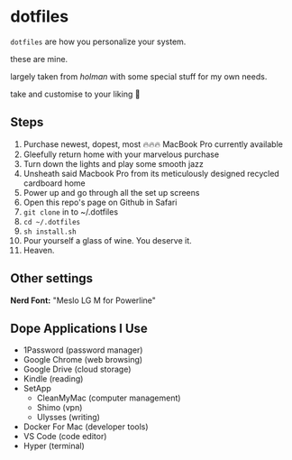 # dotfiles

`dotfiles` are how you personalize your system.

these are mine.

largely taken from *holman* with some special stuff for my own needs.

take and customise to your liking 💁

## Steps
1. Purchase newest, dopest, most 🔥🔥🔥 MacBook Pro currently available
2. Gleefully return home with your marvelous purchase
3. Turn down the lights and play some smooth jazz
4. Unsheath said Macbook Pro from its meticulously designed recycled cardboard home
5. Power up and go through all the set up screens
6. Open this repo's page on Github in Safari
7. `git clone` in to ~/.dotfiles
8. `cd ~/.dotfiles`
9. `sh install.sh`
10. Pour yourself a glass of wine. You deserve it.
11. Heaven.

## Other settings
**Nerd Font:** "Meslo LG M for Powerline"

## Dope Applications I Use
- 1Password          (password manager)
- Google Chrome      (web browsing)
- Google Drive       (cloud storage)
- Kindle             (reading)
- SetApp
	- CleanMyMac       (computer management)
	- Shimo            (vpn)
	- Ulysses          (writing)
- Docker For Mac     (developer tools)
- VS Code            (code editor)
- Hyper              (terminal)
